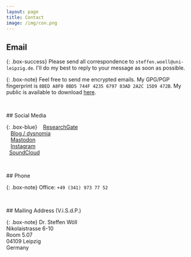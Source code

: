 ```yaml
---
layout: page
title: Contact
image: /img/con.png
---
```


## Email

{: .box-success}
Please send all correspondence to `steffen.woell@uni-leipzig.de`. I'll do my best to reply to your message as soon as possible.

{: .box-note}
Feel free to send me encrypted emails. My GPG/PGP fingerprint is `8BED A8F0 0BD5 744F 4235 6797 83AD 2A2C 15D9 472B`. My public is available to download [here](/dl/sw_pgp_public_key.asc).

<p>&nbsp;</p>
## Social Media

{: .box-blue}
<a href="https://www.researchgate.net/profile/Steffen_Woell3" target="_blank"><i class="fab fa-researchgate"></i></a>&nbsp;&nbsp;&nbsp;<a href="https://www.researchgate.net/profile/Steffen_Woell3" target="_blank">ResearchGate</a><br/>
<a href="https://write.as/dysnomia/" target="_blank"><i class="fas fa-feather-alt"></i></a>&nbsp;&nbsp;&nbsp;<a href="https://write.as/dysnomia/" target="_blank">Blog / dysnomia</a><br/>
<a href="https://mastodon.social/@SteffenWoell" target="_blank"><i class="fab fa-mastodon"></i></a>&nbsp;&nbsp;&nbsp;<a href="https://mastodon.social/@SteffenWoell" target="_blank">Mastodon</a><br/>
<a href="https://www.instagram.com/streetart_leipzig/" target="_blank"><i class="fab fa-instagram"></i></a>&nbsp;&nbsp;&nbsp;<a href="https://www.instagram.com/streetart_leipzig/" target="_blank">Instagram</a><br/>
<a href="https://soundcloud.com/w-a_s" target="_blank"><i class="fab fa-soundcloud"></i></a>&nbsp;&nbsp;<a href="https://soundcloud.com/w-a_s" target="_blank">SoundCloud</a>

<p>&nbsp;</p>
## Phone

{: .box-note}
Office: `+49 (341) 973 77 52`

<p>&nbsp;</p>
## Mailing Address (V.i.S.d.P.)

{: .box-note}
Dr. Steffen Wöll<br/>
Nikolaistrasse 6-10<br/>
Room 5.07<br/>
04109 Leipzig<br/>
Germany
